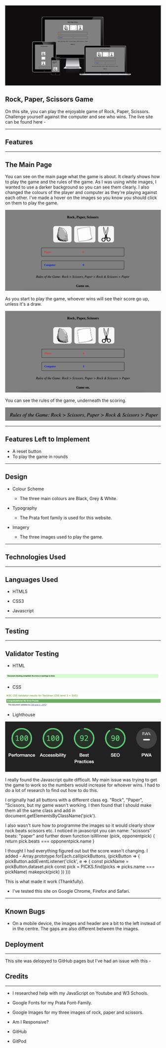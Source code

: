 ![Website Front Cover](assets/images/Screenshot%202022-09-09%20at%2008.55.24.png)

## Rock, Paper, Scissors Game

On this site, you can play the enjoyable game of Rock, Paper, Scissors. Challenge yourself against the computer and see who wins. The live site can be found here -

------

## Features

------

## The Main Page

You can see on the main page what the game is about. It clearly shows how to play the game and the rules of the game. As I was using white images, I wanted to use a darker background so you can see them clearly. I also changed the colours of the player and computer as they're playing against each other. I've made a hover on the images so you know you should click on them to play the game.

![Main Page](assets/images/Screenshot%202022-09-09%20at%2010.07.36.png)

As you start to play the game, whoever wins will see their score go up, unless it's a draw. 

![Scores](assets/images/Screenshot%202022-09-09%20at%2010.12.55.png)

You can see the rules of the game, underneath the scoring. 

![Rules](assets/images/Screenshot%202022-09-09%20at%2010.14.21.png)

------

## Features Left to Implement 

- A reset button
- To play the game in rounds

------

## Design

- Colour Scheme
  - The three main colours are Black, Grey & White.

 - Typography
   - The Prata font family is used for this website.

  - Imagery 
    - The three images used to play the game.

------

## Technologies Used

------

## Languages Used

- HTML5 

- CSS3

- Javascript

------

## Testing

------

## Validator Testing

- HTML

 ![HTML](assets/images/Screenshot%202022-09-09%20at%2010.31.25.png)

 - CSS

 ![CSS](assets/images/Screenshot%202022-09-09%20at%2010.24.22.png)

 - Lighthouse 

 ![Lighthouse](assets/images/Screenshot%202022-09-09%20at%2010.39.39.png)

I really found the Javascript quite difficult. My main issue was trying to get the game to work so the numbers would increase for whoever wins. I had to do a lot of research to find out how to do this. 

I originally had all buttons with a different class eg. "Rock", "Paper", "Scissors, but my game wasn't working. I then found that I should make them all the same class and add in document.getElementsByClassName('pick'). 

I also wasn't sure how to programme the images so it would clearly show rock beats scissors etc. I noticed in javascript you can name: "scissors" beats: "paper" and further down function isWinner (pick, opponentpick) {
    return pick.beats === opponentpick.name
}

I thought I had everything figured out but the score wasn't changing. I added - Array.prototype.forEach.call(pickButtons, (pickButton => {
    pickButton.addEventListener('click', e => {
const pickName = pickButton.dataset.pick 
const pick = PICKS.find(picks => picks.name === pickName)
makepick(pick)
    })
})) 

This is what made it work (Thankfully).

- I've tested this site on Google Chrome, Firefox and Safari.

------

## Known Bugs

- On a mobile device, the images and header are a bit to the left instead of in the centre. The gaps are also different between the images. 

## Deployment

------

This site was delopyed to GitHub pages but I've had an issue with this - 


## Credits 

------

- I researched help with my JavaScript on Youtube and W3 Schools.

- Google Fonts for my Prata Font-Family.

- Google Images for my three images of rock, paper and scissors.

- Am I Responsive?

- GitHub

- GitPod

